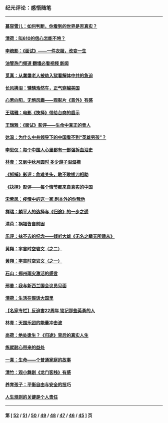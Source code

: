 ### 纪元评论：感悟随笔
---
#### [慕容雪儿：如何判断，你看到的世界是否真实？](../../pages/nsc1035/n13332569.md?10300330) 
#### [清荷：叫610的信心怎能不垮？](../../pages/nsc1035/n13304848.md?10300330) 
#### [李疏影：《面试》——一件衣服，改变一生](../../pages/nsc1035/n13292494.md?10300330) 
#### [油管热门频道 翻墙必看视频 新闻](ok?10300330)
#### [觅真：从耄耋老人被劫入狱看解体中共的急迫](../../pages/nsc1035/n13284545.md?10300330) 
#### [长风拂泪：辚辚浩然车，正气穿越美国](../../pages/nsc1035/n13284280.md?10300330) 
#### [心若向阳，无惧风霜——观影片《意外》有感](../../pages/nsc1035/n13275318.md?10300330) 
#### [王瑞雅：电影《抉择》带给台商的启示](../../pages/nsc1035/n13274064.md?10300330) 
#### [王瑞雅：《面试》影评——生命中真正的贵人](../../pages/nsc1035/n13260528.md?10300330) 
#### [达温：为什么中共领导下的中国看不到“英雄男孩”？](../../pages/nsc1035/n13257099.md?10300330) 
#### [李思仪：每个中国人心里都有一部强拆血泪史](../../pages/nsc1035/n13249632.md?10300330) 
#### [林青：又到中秋月圆时 多少游子泪湿襟](../../pages/nsc1035/n13245916.md?10300330) 
#### [《抓捕》影评：危难关头，敢不敢拔刀相助](../../pages/nsc1035/n13244251.md?10300330) 
#### [《抉择》影评——每个情节都来自真实的中国](../../pages/nsc1035/n13242564.md?10300330) 
#### [宋紫凤：疫情中的这一家 剧本外的你我他](../../pages/nsc1035/n13242358.md?10300330) 
#### [祥瑞：躺平人的选择与《归途》的一步之遥](../../pages/nsc1035/n13213201.md?10300330) 
#### [清荷：祸福皆自前因](../../pages/nsc1035/n13213177.md?10300330) 
#### [乐评：抹不去的纪念——倾听大雄《无名之辈无所适从》](../../pages/nsc1035/n13163359.md?10300330) 
#### [黄翔：宇宙时空岩文（之二）](../../pages/nsc1035/n13141116.md?10300330) 
#### [黄翔：宇宙时空岩文（之一）](../../pages/nsc1035/n13140355.md?10300330) 
#### [石山：郑州雨灾激活的感言](../../pages/nsc1035/n13135372.md?10300330) 
#### [邢鉴：我与新西兰国会议员见面](../../pages/nsc1035/n13111626.md?10300330) 
#### [清荷：生活在假话大国里](../../pages/nsc1035/n13103916.md?10300330) 
#### [【名家专栏】反迫害22周年 铭记那些英勇的人](../../pages/nsc1035/n13102771.md?10300330) 
#### [林青：天国乐团的能量冲击波](../../pages/nsc1035/n13099634.md?10300330) 
#### [尚荷：绝处逢生？《归途》背后的真实人生](../../pages/nsc1035/n13099470.md?10300330) 
#### [练就耐心带来的益处](../../pages/nsc1035/n13081876.md?10300330) 
#### [一真：生命——个普通家庭的故事](../../pages/nsc1035/n13075782.md?10300330) 
#### [清竹：观小舞剧《龙门客栈》有感](../../pages/nsc1035/n13069850.md?10300330) 
#### [养育孩子：平衡自由与安全的技巧](../../pages/nsc1035/n13054510.md?10300330) 
#### [人生规则的关键是个人责任](../../pages/nsc1035/n13053252.md?10300330) 

---
#### 第 [ [52](./52.md?10300330) / [51](./51.md?10300330) / [50](./50.md?10300330) / [49](./49.md?10300330) / [48](./48.md?10300330) / [47](./47.md?10300330) / [46](./46.md?10300330) / [45](./45.md?10300330) ] 页
